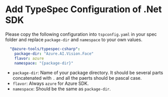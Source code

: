 # Add TypeSpec Configuration of .Net SDK

Please copy the following configuration into `tspconfig.yaml` in your spec folder and replace `package-dir` and `namespace` to your own values.

``` yaml
  "@azure-tools/typespec-csharp":
    package-dir: "Azure.AI.Vision.Face"
    flavor: azure
    namespace: "{package-dir}"
```

- `package-dir`: Name of your package directory. It should be several parts concatenated with `.` and all the paerts should be pascal case.
- `flavor`: Always `azure` for Azure SDK.
- `namespace`: Should be the same as `package-dir`.
